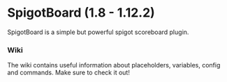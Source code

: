 # SpigotBoard (1.8 - 1.12.2)
SpigotBoard is a simple but powerful spigot scoreboard plugin.

### Wiki
The wiki contains useful information about placeholders, variables, config and commands. Make sure to check it out!
